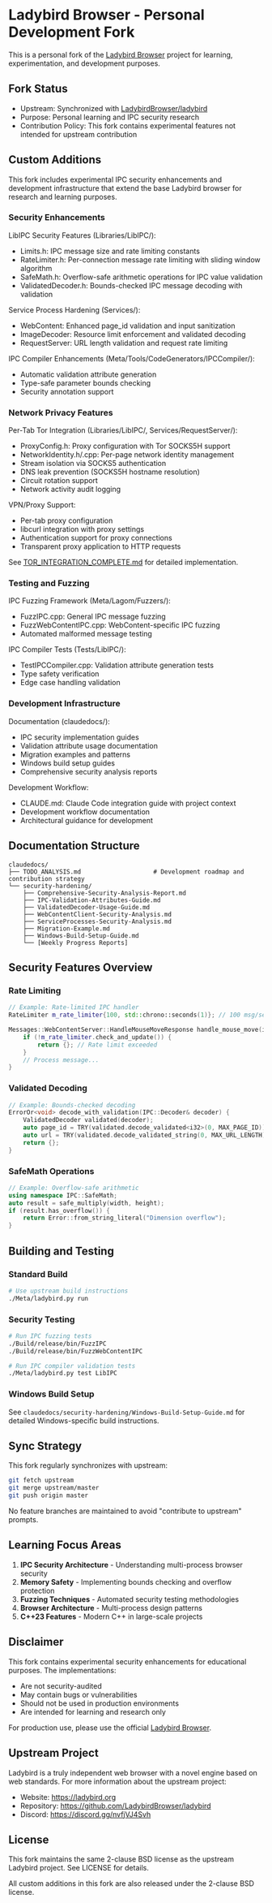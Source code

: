 # Ladybird Browser - Personal Development Fork

This is a personal fork of the [Ladybird Browser](https://github.com/LadybirdBrowser/ladybird) project for learning, experimentation, and development purposes.

## Fork Status

- Upstream: Synchronized with [LadybirdBrowser/ladybird](https://github.com/LadybirdBrowser/ladybird)
- Purpose: Personal learning and IPC security research
- Contribution Policy: This fork contains experimental features not intended for upstream contribution

## Custom Additions

This fork includes experimental IPC security enhancements and development infrastructure that extend the base Ladybird browser for research and learning purposes.

### Security Enhancements

LibIPC Security Features (Libraries/LibIPC/):
- Limits.h: IPC message size and rate limiting constants
- RateLimiter.h: Per-connection message rate limiting with sliding window algorithm
- SafeMath.h: Overflow-safe arithmetic operations for IPC value validation
- ValidatedDecoder.h: Bounds-checked IPC message decoding with validation

Service Process Hardening (Services/):
- WebContent: Enhanced page_id validation and input sanitization
- ImageDecoder: Resource limit enforcement and validated decoding
- RequestServer: URL length validation and request rate limiting

IPC Compiler Enhancements (Meta/Tools/CodeGenerators/IPCCompiler/):
- Automatic validation attribute generation
- Type-safe parameter bounds checking
- Security annotation support

### Network Privacy Features

Per-Tab Tor Integration (Libraries/LibIPC/, Services/RequestServer/):
- ProxyConfig.h: Proxy configuration with Tor SOCKS5H support
- NetworkIdentity.h/.cpp: Per-page network identity management
- Stream isolation via SOCKS5 authentication
- DNS leak prevention (SOCKS5H hostname resolution)
- Circuit rotation support
- Network activity audit logging

VPN/Proxy Support:
- Per-tab proxy configuration
- libcurl integration with proxy settings
- Authentication support for proxy connections
- Transparent proxy application to HTTP requests

See [TOR_INTEGRATION_COMPLETE.md](claudedocs/TOR_INTEGRATION_COMPLETE.md) for detailed implementation.

### Testing and Fuzzing

IPC Fuzzing Framework (Meta/Lagom/Fuzzers/):
- FuzzIPC.cpp: General IPC message fuzzing
- FuzzWebContentIPC.cpp: WebContent-specific IPC fuzzing
- Automated malformed message testing

IPC Compiler Tests (Tests/LibIPC/):
- TestIPCCompiler.cpp: Validation attribute generation tests
- Type safety verification
- Edge case handling validation

### Development Infrastructure

Documentation (claudedocs/):
- IPC security implementation guides
- Validation attribute usage documentation
- Migration examples and patterns
- Windows build setup guides
- Comprehensive security analysis reports

Development Workflow:
- CLAUDE.md: Claude Code integration guide with project context
- Development workflow documentation
- Architectural guidance for development

## Documentation Structure

```
claudedocs/
├── TODO_ANALYSIS.md                    # Development roadmap and contribution strategy
└── security-hardening/
    ├── Comprehensive-Security-Analysis-Report.md
    ├── IPC-Validation-Attributes-Guide.md
    ├── ValidatedDecoder-Usage-Guide.md
    ├── WebContentClient-Security-Analysis.md
    ├── ServiceProcesses-Security-Analysis.md
    ├── Migration-Example.md
    ├── Windows-Build-Setup-Guide.md
    └── [Weekly Progress Reports]
```

## Security Features Overview

### Rate Limiting
```cpp
// Example: Rate-limited IPC handler
RateLimiter m_rate_limiter{100, std::chrono::seconds(1)}; // 100 msg/sec

Messages::WebContentServer::HandleMouseMoveResponse handle_mouse_move(i32 page_id, Gfx::IntPoint position) {
    if (!m_rate_limiter.check_and_update()) {
        return {}; // Rate limit exceeded
    }
    // Process message...
}
```

### Validated Decoding
```cpp
// Example: Bounds-checked decoding
ErrorOr<void> decode_with_validation(IPC::Decoder& decoder) {
    ValidatedDecoder validated(decoder);
    auto page_id = TRY(validated.decode_validated<i32>(0, MAX_PAGE_ID));
    auto url = TRY(validated.decode_validated_string(0, MAX_URL_LENGTH));
    return {};
}
```

### SafeMath Operations
```cpp
// Example: Overflow-safe arithmetic
using namespace IPC::SafeMath;
auto result = safe_multiply(width, height);
if (result.has_overflow()) {
    return Error::from_string_literal("Dimension overflow");
}
```

## Building and Testing

### Standard Build
```bash
# Use upstream build instructions
./Meta/ladybird.py run
```

### Security Testing
```bash
# Run IPC fuzzing tests
./Build/release/bin/FuzzIPC
./Build/release/bin/FuzzWebContentIPC

# Run IPC compiler validation tests
./Meta/ladybird.py test LibIPC
```

### Windows Build Setup
See `claudedocs/security-hardening/Windows-Build-Setup-Guide.md` for detailed Windows-specific build instructions.

## Sync Strategy

This fork regularly synchronizes with upstream:
```bash
git fetch upstream
git merge upstream/master
git push origin master
```

No feature branches are maintained to avoid "contribute to upstream" prompts.

## Learning Focus Areas

1. **IPC Security Architecture** - Understanding multi-process browser security
2. **Memory Safety** - Implementing bounds checking and overflow protection
3. **Fuzzing Techniques** - Automated security testing methodologies
4. **Browser Architecture** - Multi-process design patterns
5. **C++23 Features** - Modern C++ in large-scale projects

## Disclaimer

This fork contains experimental security enhancements for educational purposes. The implementations:
- Are not security-audited
- May contain bugs or vulnerabilities
- Should not be used in production environments
- Are intended for learning and research only

For production use, please use the official [Ladybird Browser](https://github.com/LadybirdBrowser/ladybird).

## Upstream Project

Ladybird is a truly independent web browser with a novel engine based on web standards. For more information about the upstream project:

- Website: https://ladybird.org
- Repository: https://github.com/LadybirdBrowser/ladybird
- Discord: https://discord.gg/nvfjVJ4Svh

## License

This fork maintains the same 2-clause BSD license as the upstream Ladybird project. See LICENSE for details.

All custom additions in this fork are also released under the 2-clause BSD license.
